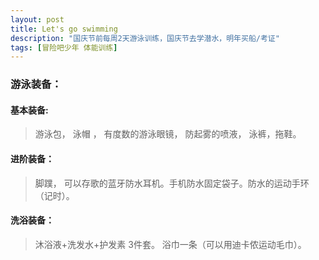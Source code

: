 ```yaml
---
layout: post
title: Let's go swimming
description: "国庆节前每周2天游泳训练，国庆节去学潜水，明年买船/考证"
tags: [冒险吧少年 体能训练]
---
```


### 游泳装备：
#### 基本装备:
 >游泳包， 泳帽 ， 有度数的游泳眼镜， 防起雾的喷液， 泳裤，拖鞋。
#### 进阶装备：
 >脚蹼， 可以存歌的蓝牙防水耳机。手机防水固定袋子。防水的运动手环（记时）。
#### 洗浴装备： 
 >沐浴液+洗发水+护发素 3件套。 浴巾一条（可以用迪卡侬运动毛巾）。

